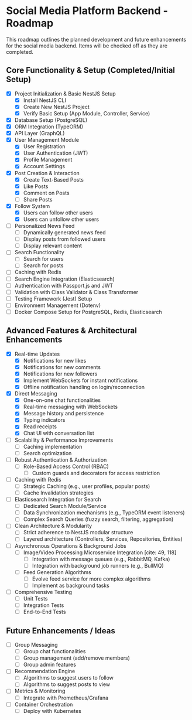 # Social Media Platform Backend - Roadmap

This roadmap outlines the planned development and future enhancements for the social media backend. Items will be checked off as they are completed.

## Core Functionality & Setup (Completed/Initial Setup)

* [x] Project Initialization & Basic NestJS Setup
  * [x] Install NestJS CLI
  * [x] Create New NestJS Project
  * [x] Verify Basic Setup (App Module, Controller, Service)
* [X] Database Setup (PostgreSQL)
* [X] ORM Integration (TypeORM)
* [X] API Layer (GraphQL)
* [x] User Management Module
  * [x] User Registration
  * [x] User Authentication (JWT)
  * [x] Profile Management
  * [x] Account Settings
* [x] Post Creation & Interaction
  * [x] Create Text-Based Posts
  * [x] Like Posts
  * [x] Comment on Posts
  * [ ] Share Posts
* [x] Follow System
  * [x] Users can follow other users
  * [x] Users can unfollow other users
* [ ] Personalized News Feed
  * [ ] Dynamically generated news feed
  * [ ] Display posts from followed users
  * [ ] Display relevant content
* [ ] Search Functionality
  * [ ] Search for users
  * [ ] Search for posts
* [ ] Caching with Redis
* [ ] Search Engine Integration (Elasticsearch)
* [ ] Authentication with Passport.js and JWT
* [ ] Validation with Class Validator & Class Transformer
* [ ] Testing Framework (Jest) Setup
* [ ] Environment Management (Dotenv)
* [ ] Docker Compose Setup for PostgreSQL, Redis, Elasticsearch

## Advanced Features & Architectural Enhancements

* [x] Real-time Updates
  * [x] Notifications for new likes
  * [x] Notifications for new comments
  * [x] Notifications for new followers
  * [x] Implement WebSockets for instant notifications
  * [x] Offline notification handling on login/reconnection
* [x] Direct Messaging
  * [x] One-on-one chat functionalities
  * [x] Real-time messaging with WebSockets
  * [x] Message history and persistence
  * [x] Typing indicators
  * [x] Read receipts
  * [x] Chat UI with conversation list
* [ ] Scalability & Performance Improvements
  * [ ] Caching implementation
  * [ ] Search optimization
* [ ] Robust Authentication & Authorization
  * [ ] Role-Based Access Control (RBAC)
    * [ ] Custom guards and decorators for access restriction
* [ ] Caching with Redis
  * [ ] Strategic Caching (e.g., user profiles, popular posts)
  * [ ] Cache Invalidation strategies
* [ ] Elasticsearch Integration for Search
  * [ ] Dedicated Search Module/Service
  * [ ] Data Synchronization mechanisms (e.g., TypeORM event listeners)
  * [ ] Complex Search Queries (fuzzy search, filtering, aggregation)
* [ ] Clean Architecture & Modularity
  * [ ] Strict adherence to NestJS modular structure
  * [ ] Layered architecture (Controllers, Services, Repositories, Entities)
* [ ] Asynchronous Operations & Background Jobs
  * [ ] Image/Video Processing Microservice Integration [cite: 49, 118]
    * [ ] Integration with message queues (e.g., RabbitMQ, Kafka)
    * [ ] Integration with background job runners (e.g., BullMQ)
  * [ ] Feed Generation Algorithms
    * [ ] Evolve feed service for more complex algorithms
    * [ ] Implement as background tasks
* [ ] Comprehensive Testing
  * [ ] Unit Tests
  * [ ] Integration Tests
  * [ ] End-to-End Tests

## Future Enhancements / Ideas

* [ ] Group Messaging
  * [ ] Group chat functionalities
  * [ ] Group management (add/remove members)
  * [ ] Group admin features
* [ ] Recommendation Engine
  * [ ] Algorithms to suggest users to follow
  * [ ] Algorithms to suggest posts to view
* [ ] Metrics & Monitoring
  * [ ] Integrate with Prometheus/Grafana
* [ ] Container Orchestration
  * [ ] Deploy with Kubernetes
